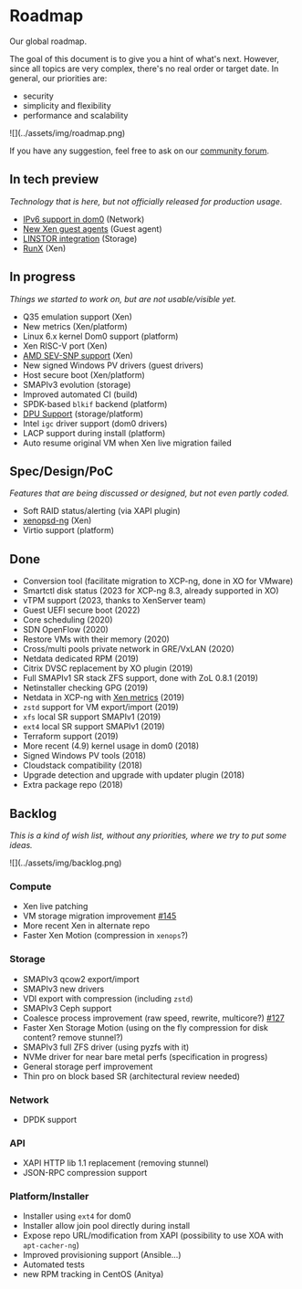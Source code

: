 # Roadmap

Our global roadmap.

The goal of this document is to give you a hint of what's next. However, since all topics are very complex, there's no real order or target date. In general, our priorities are:

* security
* simplicity and flexibility
* performance and scalability

<div style={{textAlign: 'center'}}>
![](../assets/img/roadmap.png)
</div>

If you have any suggestion, feel free to ask on our [community forum](https://xcp-ng.org/forum/category/1/feedback-and-requests).

## In tech preview

_Technology that is here, but not officially released for production usage._

* [IPv6 support in dom0](https://xcp-ng.org/blog/2021/02/09/ipv6-in-xcp-ng/) (Network)
* [New Xen guest agents](https://gitlab.com/xen-project/xen-guest-agent) (Guest agent)
* [LINSTOR integration](https://xcp-ng.org/blog/2020/11/13/xcp-ng-and-linbit-alliance-part-ii/) (Storage)
* [RunX](https://xcp-ng.org/blog/2021/10/19/runx-is-available-in-tech-preview/) (Xen)

## In progress

_Things we started to work on, but are not usable/visible yet._

* Q35 emulation support (Xen)
* New metrics (Xen/platform)
* Linux 6.x kernel Dom0 support (platform)
* Xen RISC-V port (Xen)
* [AMD SEV-SNP support](https://github.com/xcp-ng/hyper-sev-project) (Xen)
* New signed Windows PV drivers (guest drivers)
* Host secure boot (Xen/platform)
* SMAPIv3 evolution (storage)
* Improved automated CI (build)
* SPDK-based `blkif` backend (platform)
* [DPU Support](https://xcp-ng.org/blog/2021/07/12/dpus-and-the-future-of-virtualization/) (storage/platform)
* Intel `igc` driver support (dom0 drivers)
* LACP support during install (platform)
* Auto resume original VM when Xen live migration failed

## Spec/Design/PoC

_Features that are being discussed or designed, but not even partly coded._

* Soft RAID status/alerting (via XAPI plugin)
* [xenopsd-ng](https://github.com/xcp-ng/xenopsd-ng) (Xen)
* Virtio support (platform)

## Done

* Conversion tool (facilitate migration to XCP-ng, done in XO for VMware)
* Smartctl disk status (2023 for XCP-ng 8.3, already supported in XO)
* vTPM support (2023, thanks to XenServer team)
* Guest UEFI secure boot (2022)
* Core scheduling (2020)
* SDN OpenFlow (2020)
* Restore VMs with their memory (2020)
* Cross/multi pools private network in GRE/VxLAN (2020)
* Netdata dedicated RPM (2019)
* Citrix DVSC replacement by XO plugin (2019)
* Full SMAPIv1 SR stack ZFS support, done with ZoL 0.8.1 (2019)
* Netinstaller checking GPG (2019)
* Netdata in XCP-ng with [Xen metrics](https://github.com/netdata/netdata/pull/5660) (2019)
* `zstd` support for VM export/import (2019)
* `xfs` local SR support SMAPIv1 (2019)
* `ext4` local SR support SMAPIv1 (2019)
* Terraform support (2019)
* More recent (4.9) kernel usage in dom0 (2018)
* Signed Windows PV tools (2018)
* Cloudstack compatibility (2018)
* Upgrade detection and upgrade with updater plugin (2018)
* Extra package repo (2018)

## Backlog

_This is a kind of wish list, without any priorities, where we try to put some ideas._

<div style={{textAlign: 'center'}}>
![](../assets/img/backlog.png)
</div>

### Compute

* Xen live patching
* VM storage migration improvement [#145](https://github.com/xcp-ng/xcp/issues/145)
* More recent Xen in alternate repo
* Faster Xen Motion (compression in `xenops`?)

### Storage

* SMAPIv3 qcow2 export/import
* SMAPIv3 new drivers
* VDI export with compression (including `zstd`)
* SMAPIv3 Ceph support
* Coalesce process improvement (raw speed, rewrite, multicore?) [#127](https://github.com/xcp-ng/xcp/issues/127)
* Faster Xen Storage Motion (using on the fly compression for disk content? remove stunnel?)
* SMAPIv3 full ZFS driver (using pyzfs with it)
* NVMe driver for near bare metal perfs (specification in progress)
* General storage perf improvement
* Thin pro on block based SR (architectural review needed)

### Network

* DPDK support

### API

* XAPI HTTP lib 1.1 replacement (removing stunnel)
* JSON-RPC compression support

### Platform/Installer

* Installer using `ext4` for dom0
* Installer allow join pool directly during install
* Expose repo URL/modification from XAPI (possibility to use XOA with `apt-cacher-ng`)
* Improved provisioning support (Ansible…)
* Automated tests
* new RPM tracking in CentOS (Anitya)
